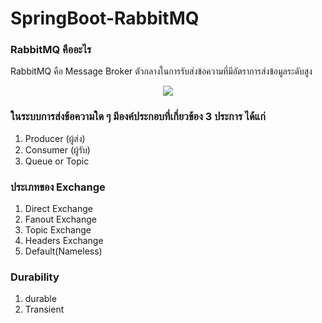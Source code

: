 # SpringBoot-RabbitMQ

### RabbitMQ คืออะไร

RabbitMQ คือ Message Broker ตัวกลางในการรับส่งข้อความที่มีอัตราการส่งข้อมูลระดับสูง



<p align="center">
  <img  src="https://user-images.githubusercontent.com/15135199/81209714-16c82480-8ffb-11ea-9500-56fa68b039c6.png">
</p>


### ในระบบการส่งข้อความใด ๆ มีองค์ประกอบที่เกี่ยวข้อง 3 ประการ ได้แก่

1. Producer (ผู้ส่ง)
2. Consumer (ผู้รับ)
3. Queue or Topic

### ประเภทของ Exchange 

1. Direct Exchange
2. Fanout Exchange
3. Topic Exchange
4. Headers Exchange
5. Default(Nameless)

### Durability

1. durable
2. Transient
